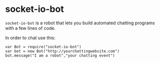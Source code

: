 # socket-io-bot

`socket-io-bot` is a robot that lets you build automated chatting programs with a few lines of code.

In order to chat use this:

    var Bot = require("socket-io-bot")
    var bot = new Bot("http://yourchattingwebsite.com")
    bot.message("I am a robot","your chatting event")
